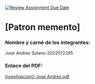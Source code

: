 [![Review Assignment Due Date](https://classroom.github.com/assets/deadline-readme-button-22041afd0340ce965d47ae6ef1cefeee28c7c493a6346c4f15d667ab976d596c.svg)](https://classroom.github.com/a/irq-J4vi)
# [Patron memento]
### Nombre y carné de los integrantes: 
Jose Andres Solano-2022072295

### Enlace del PDF:

[Investigacion2-Jose Andres.pdf](https://github.com/user-attachments/files/20446113/Investigacion2-Jose.Andres.pdf)

